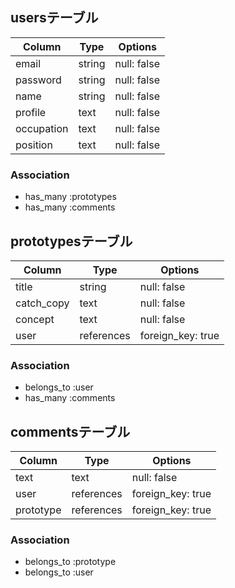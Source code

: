 ## usersテーブル

| Column     | Type       | Options                        |
| ------     | ---------- | ------------------------------ |
| email      | string     | null: false                    |
| password   | string     | null: false                    |
| name       | string     | null: false                    |
| profile    | text       | null: false                    |
| occupation | text       | null: false                    |
| position   | text       | null: false                    |

### Association
* has_many :prototypes
* has_many :comments

## prototypesテーブル

| Column     | Type       | Options                        |
| ------     | ---------- | ------------------------------ |
| title      | string     | null: false                    |
| catch_copy | text       | null: false                    |
| concept    | text       | null: false                    |
| user       | references | foreign_key: true              |

### Association
- belongs_to :user
- has_many :comments

## commentsテーブル

| Column     | Type       | Options                        |
| ------     | ---------- | ------------------------------ |
| text       | text       | null: false                    |
| user       | references | foreign_key: true              |
| prototype  | references | foreign_key: true              |


### Association
- belongs_to :prototype
- belongs_to :user
